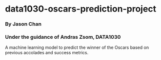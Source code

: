 # data1030-oscars-prediction-project
### By Jason Chan 
### Under the guidance of Andras Zsom, DATA1030
A machine learning model to predict the winner of the Oscars based on previous accolades and success metrics. 
